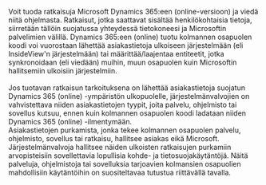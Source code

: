 Voit tuoda ratkaisuja Microsoft Dynamics 365:een (online-versioon) ja viedä niitä ohjelmasta. Ratkaisut, jotka saattavat sisältää henkilökohtaisia tietoja, siirretään tällöin suojatussa yhteydessä tietokoneesi ja Microsoftin palvelimien välillä. Dynamics 365:een (online) tuotu kolmannen osapuolen koodi voi vuorostaan lähettää asiakastietoja ulkoiseen järjestelmään (eli InsideView'n järjestelmään) tai määrittää/laajentaa entiteetit, jotka synkronoidaan (eli viedään) muihin, muun osapuolen kuin Microsoftin hallitsemiin ulkoisiin järjestelmiin.</BR>  
Jos tuotavan ratkaisun tarkoituksena on lähettää asiakastietoja suojatun Dynamics 365 (online) -ympäristön ulkopuolelle, järjestelmänvalvojien on vahvistettava niiden asiakastietojen tyypit, joita palvelu, ohjelmisto tai sovellus kutsuu, ennen kuin kolmannen osapuolen koodi ladataan niiden Dynamics 365 (online) -ilmentymään.  </BR>
 Asiakastietojen purkamista, jonka tekee kolmannen osapuolen palvelu, ohjelmisto, sovellus tai ratkaisu, hallitsee asiakas eikä Microsoft. Järjestelmänvalvoja hallitsee näiden ulkoisten ratkaisujen purkamiin arvopisteisiin sovellettavia lopullisia kohde- ja tietosuojakäytäntöjä. Näitä palveluja, ohjelmistoja tai sovelluksia tarjoavien kolmansien osapuolien mahdollisiin käytäntöihin on suositeltavaa tutustua riittävällä tavalla.